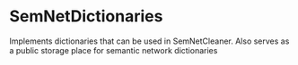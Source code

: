 # SemNetDictionaries
Implements dictionaries that can be used in SemNetCleaner. Also serves as a public storage place for semantic network dictionaries
